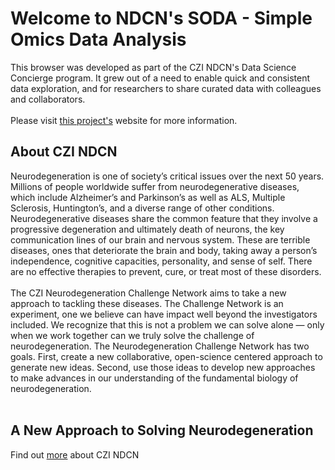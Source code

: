 Welcome to NDCN's SODA - Simple Omics Data Analysis
=======================
This browser was developed as part of the CZI NDCN's Data Science Concierge program. It grew out of a need to enable quick and consistent data exploration, and for researchers to share curated data with colleagues and collaborators.<br><br>
Please visit [this project's](https://ndcn.github.io/omicser/) website for more information.

## About CZI NDCN
Neurodegeneration is one of society’s critical issues over the next 50 years. Millions of people worldwide suffer from neurodegenerative diseases, which include Alzheimer’s and Parkinson’s as well as ALS, Multiple Sclerosis, Huntington’s, and a diverse range of other conditions. Neurodegenerative diseases share the common feature that they involve a progressive degeneration and ultimately death of neurons, the key communication lines of our brain and nervous system. These are terrible diseases, ones that deteriorate the brain and body, taking away a person’s independence, cognitive capacities, personality, and sense of self. There are no effective therapies to prevent, cure, or treat most of these disorders.<br><br>
The CZI Neurodegeneration Challenge Network aims to take a new approach to tackling these diseases. The Challenge Network is an experiment, one we believe can have impact well beyond the investigators included. We recognize that this is not a problem we can solve alone — only when we work together can we truly solve the challenge of neurodegeneration. The Neurodegeneration Challenge Network has two goals. First, create a new collaborative, open-science centered approach to generate new ideas. Second, use those ideas to develop new approaches to make advances in our understanding of the fundamental biology of neurodegeneration.<br><br>

## A New Approach to Solving Neurodegeneration
Find out [more](https://cziscience.medium.com/a-new-approach-to-solving-neurodegeneration-2aa50654ed04) about CZI NDCN
